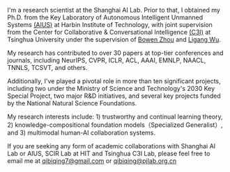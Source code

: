 
I'm a research scientist at the Shanghai AI Lab. Prior to that, I obtained my Ph.D. from the Key Laboratory of Autonomous Intelligent Unmanned Systems [(AIUS)](https://aius.hit.edu.cn/12888/list.htm) at Harbin Institute of Technology, with joint supervision from the Center for Collaborative & Conversational Intelligence [(C3I)](http://c3i.ee.tsinghua.edu.cn/people/) at Tsinghua University under the supervision of [Bowen Zhou](http://web.ee.tsinghua.edu.cn/zhoubowen/zh_CN/index.htm) and [Ligang Wu](https://homepage.hit.edu.cn/wuligang). 

My research has contributed to over 30 papers at top-tier conferences and journals, including NeurIPS, CVPR, ICLR, ACL, AAAI, EMNLP, NAACL, TNNLS, TCSVT, and others. 

Additionally, I've played a pivotal role in more than ten significant projects, including two under the Ministry of Science and Technology's 2030 Key Special Project, two major R&D initiatives, and several key projects funded by the National Natural Science Foundations.

My research interests include: 1) trustworthy and continual learning theory, 2) knowledge-compositional foundation models（Specialized Generalist）, and 3) multimodal human-AI collaboration systems.

If you are seeking any form of academic collaborations with Shanghai AI Lab or AIUS, SCIR Lab at HIT and Tsinghua C3I Lab, please feel free to email me at [qibiqing7@gmail.com](qibiqing@gmail.com) or [qibiqing@pjlab.org.cn](qibiqing@pjlab.org.cn)

